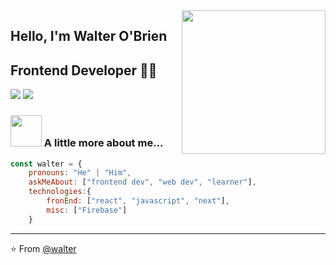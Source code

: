 <img align='right' src="https://media.giphy.com/media/M9gbBd9nbDrOTu1Mqx/giphy.gif" width="230">

## Hello, I'm Walter O'Brien
## Frontend Developer 👨‍💻

[![](https://img.shields.io/badge/LinkedIn-Walter-blue)](https://www.linkedin.com/in/abdullabek-adilov-831095243/)
[![](https://img.shields.io/badge/Gmail-Waltergmail.com-red)](mailto:Abdullabek710@gmail.com)


### <img src="https://media.giphy.com/media/VgCDAzcKvsR6OM0uWg/giphy.gif" width="50"> A little more about me...  

```javascript
const walter = {
    pronouns: "He" | "Him",
    askMeAbout: ["frontend dev", "web dev", "learner"],
    technologies:{
        fronEnd: ["react", "javascript", "next"],
        misc: ["Firebase"]
    }
```

---
⭐️ From [@walter](https://github.com/Genius-frontend-developer)
